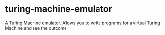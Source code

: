 # turing-machine-emulator
A Turing Machine emulator. Allows you to write programs for a virtual Turing Machine and see the outcome
